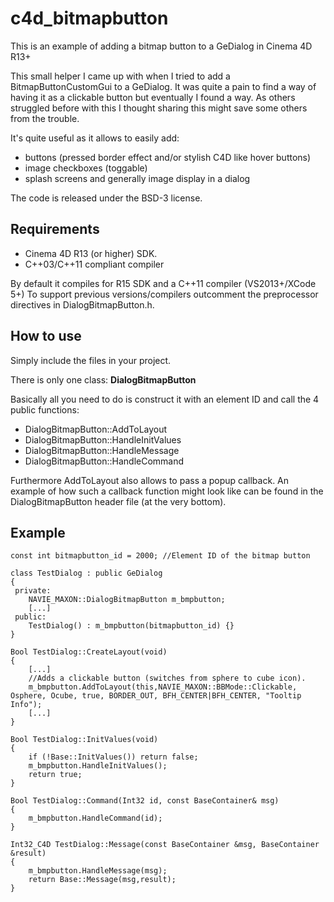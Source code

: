 # c4d_bitmapbutton
This is an example of adding a bitmap button to a GeDialog in Cinema 4D R13+

This small helper I came up with when I tried to add a BitmapButtonCustomGui to a GeDialog.
It was quite a pain to find a way of having it as a clickable button but eventually I found a way.
As others struggled before with this I thought sharing this might save some others from the trouble.

It's quite useful as it allows to easily add:
* buttons (pressed border effect and/or stylish C4D like hover buttons)
* image checkboxes (toggable) 
* splash screens and generally image display in a dialog

The code is released under the BSD-3 license.

Requirements
------------
- Cinema 4D R13 (or higher) SDK.
- C++03/C++11 compliant compiler

By default it compiles for R15 SDK and a C++11 compiler (VS2013+/XCode 5+)
To support previous versions/compilers outcomment the preprocessor directives in DialogBitmapButton.h.

How to use
----------
Simply include the files in your project.

There is only one class: **DialogBitmapButton**

Basically all you need to do is construct it with an element ID and call the 4 public functions:
* DialogBitmapButton::AddToLayout
* DialogBitmapButton::HandleInitValues
* DialogBitmapButton::HandleMessage
* DialogBitmapButton::HandleCommand

Furthermore AddToLayout also allows to pass a popup callback. An example of how such a callback function might look like
can be found in the DialogBitmapButton header file (at the very bottom).

Example
--------
```
const int bitmapbutton_id = 2000; //Element ID of the bitmap button

class TestDialog : public GeDialog
{
 private:
    NAVIE_MAXON::DialogBitmapButton m_bmpbutton;
    [...]
 public:
    TestDialog() : m_bmpbutton(bitmapbutton_id) {}
}

Bool TestDialog::CreateLayout(void)
{
	[...]
	//Adds a clickable button (switches from sphere to cube icon). 
	m_bmpbutton.AddToLayout(this,NAVIE_MAXON::BBMode::Clickable, Osphere, Ocube, true, BORDER_OUT, BFH_CENTER|BFH_CENTER, "Tooltip Info");
	[...]
}

Bool TestDialog::InitValues(void)
{
	if (!Base::InitValues()) return false;
	m_bmpbutton.HandleInitValues();
	return true;
}

Bool TestDialog::Command(Int32 id, const BaseContainer& msg)
{	
	m_bmpbutton.HandleCommand(id);
}

Int32_C4D TestDialog::Message(const BaseContainer &msg, BaseContainer &result)
{
	m_bmpbutton.HandleMessage(msg);
	return Base::Message(msg,result);
}
```
